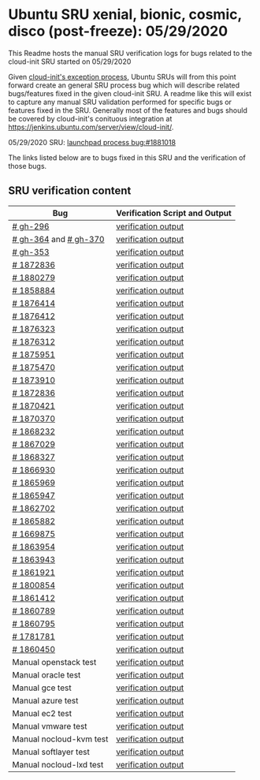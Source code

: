 Ubuntu SRU xenial, bionic, cosmic, disco (post-freeze): 05/29/2020
=====
This Readme hosts the manual SRU verification logs for bugs related to the cloud-init SRU started on 05/29/2020

Given [cloud-init's exception process](https://wiki.ubuntu.com/CloudinitUpdates), Ubuntu SRUs will from this point forward create an general SRU process bug which will describe related bugs/features fixed in the given cloud-init SRU. A readme like this will exist to capture any manual SRU validation performed for specific bugs or features fixed in the SRU. Generally most of the features and bugs should be covered by cloud-init's conituous integration at https://jenkins.ubuntu.com/server/view/cloud-init/.


05/29/2020 SRU: [launchpad process bug:#1881018](https://pad.lv/1881018)


The links listed below are to bugs fixed in this SRU and the verification of those bugs.

## SRU verification content
| Bug | Verification Script and Output |
| -------- |  -------- |
| [# gh-296](https://github.com/canonical/cloud-init/pull/296) | [verification output](../bugs/gh-296.txt) |
| [# gh-364](http://github.com/canonical/cloud-init/pull/364) and [# gh-370](http://github.com/canonical/cloud-init/pull/370) | [verification output](../bugs/gh-364.txt) 
| [# gh-353](http://github.com/canonical/cloud-init/pull/353)| [verification output](../bugs/gh-353.txt) |
| [# 1872836](http://pad.lv/1872836) | [verification output](../bugs/lp-1872836.txt) |
| [# 1880279](http://pad.lv/1880279) | [verification output](../bugs/lp-1880279.txt) |
| [# 1858884](http://pad.lv/1858884) | [verification output](../bugs/lp-1858884.txt) |
| [# 1876414](http://pad.lv/1876414) | [verification output](../bugs/lp-1876414.txt) |
| [# 1876412](http://pad.lv/1876412) | [verification output](../bugs/lp-1876412.txt) |
| [# 1876323](http://pad.lv/1876323) | [verification output](../bugs/lp-1876323.txt) |
| [# 1876312](http://pad.lv/1876312) | [verification output](../bugs/lp-1876312.txt) |
| [# 1875951](http://pad.lv/1875951) | [verification output](../bugs/lp-1875951.txt) |
| [# 1875470](http://pad.lv/1875470) | [verification output](../bugs/lp-1875470.txt) |
| [# 1873910](http://pad.lv/1873910) | [verification output](../bugs/lp-1873910.txt) |
| [# 1872836](http://pad.lv/1872836) | [verification output](../bugs/lp-1872836.txt) |
| [# 1870421](http://pad.lv/1870421) | [verification output](../bugs/lp-1870421.txt) |
| [# 1870370](http://pad.lv/1870370) | [verification output](../bugs/lp-1870370.txt) |
| [# 1868232](http://pad.lv/1868232) | [verification output](../bugs/lp-1868232.txt) |
| [# 1867029](http://pad.lv/1867029) | [verification output](../bugs/lp-1867029.txt) |
| [# 1868327](http://pad.lv/1868327) | [verification output](../bugs/lp-1868327.txt) |
| [# 1866930](http://pad.lv/1866930) | [verification output](../bugs/lp-1866930.txt) |
| [# 1865969](http://pad.lv/1865969) | [verification output](../bugs/lp-1865969.txt) |
| [# 1865947](http://pad.lv/1865947) | [verification output](../bugs/lp-1865947.txt) |
| [# 1862702](http://pad.lv/1862702) | [verification output](../bugs/lp-1862702.txt) |
| [# 1865882](http://pad.lv/1865882) | [verification output](../bugs/lp-1865882.txt) |
| [# 1669875](http://pad.lv/1669875) | [verification output](../bugs/lp-1669875.txt) |
| [# 1863954](http://pad.lv/1863954) | [verification output](../bugs/lp-1863954.txt) |
| [# 1863943](http://pad.lv/1863943) | [verification output](../bugs/lp-1863943.txt) |
| [# 1861921](http://pad.lv/1861921) | [verification output](../bugs/lp-1861921.txt) |
| [# 1800854](http://pad.lv/1800854) | [verification output](../bugs/lp-1800854.txt) |
| [# 1861412](http://pad.lv/1861412) | [verification output](../bugs/lp-1861412.txt) |
| [# 1860789](http://pad.lv/1860789) | [verification output](../bugs/lp-1860789.txt) |
| [# 1860795](http://pad.lv/1860795) | [verification output](../bugs/lp-1860795.txt) |
| [# 1781781](http://pad.lv/1781781) | [verification output](../bugs/lp-1781781.txt) |
| [# 1860450](http://pad.lv/1860450) | [verification output](../bugs/lp-1860450.txt) |
| Manual openstack test | [verification output](../manual/openstack-sru-20.2.38.txt) |
| Manual oracle test | [verification output](../manual/oracle-sru-20.2.38.txt) |
| Manual gce test | [verification output](../manual/gce-sru-20.2.38.txt) |
| Manual azure test | [verification output](../manual/azure-sru-20.2.38.txt) |
| Manual ec2 test | [verification output](../manual/ec2-sru-20.2.38.txt) |
| Manual vmware test | [verification output](../manual/vmware-sru-20.2.38.txt) |
| Manual nocloud-kvm test | [verification output](../manual/nocloud-kvm-20.2.38.txt) |
| Manual softlayer test | [verification output](../manual/softlayer-sru-20.2.38.txt) |
| Manual nocloud-lxd test | [verification output](../manual/nocloud-lxd-20.2.38.txt) |
